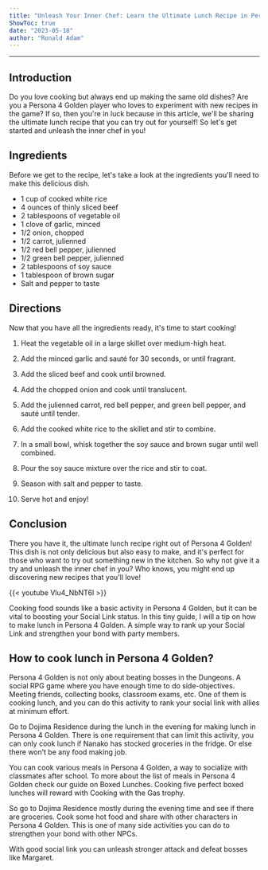 ```yaml
---
title: "Unleash Your Inner Chef: Learn the Ultimate Lunch Recipe in Persona 4 Golden!"
ShowToc: true 
date: "2023-05-18"
author: "Ronald Adam"
---
```

*****
## Introduction

Do you love cooking but always end up making the same old dishes? Are you a Persona 4 Golden player who loves to experiment with new recipes in the game? If so, then you're in luck because in this article, we'll be sharing the ultimate lunch recipe that you can try out for yourself! So let's get started and unleash the inner chef in you!

## Ingredients

Before we get to the recipe, let's take a look at the ingredients you'll need to make this delicious dish.

- 1 cup of cooked white rice
- 4 ounces of thinly sliced beef
- 2 tablespoons of vegetable oil
- 1 clove of garlic, minced
- 1/2 onion, chopped
- 1/2 carrot, julienned
- 1/2 red bell pepper, julienned
- 1/2 green bell pepper, julienned
- 2 tablespoons of soy sauce
- 1 tablespoon of brown sugar
- Salt and pepper to taste

## Directions

Now that you have all the ingredients ready, it's time to start cooking!

1. Heat the vegetable oil in a large skillet over medium-high heat.

2. Add the minced garlic and sauté for 30 seconds, or until fragrant.

3. Add the sliced beef and cook until browned.

4. Add the chopped onion and cook until translucent.

5. Add the julienned carrot, red bell pepper, and green bell pepper, and sauté until tender.

6. Add the cooked white rice to the skillet and stir to combine.

7. In a small bowl, whisk together the soy sauce and brown sugar until well combined.

8. Pour the soy sauce mixture over the rice and stir to coat.

9. Season with salt and pepper to taste.

10. Serve hot and enjoy!

## Conclusion

There you have it, the ultimate lunch recipe right out of Persona 4 Golden! This dish is not only delicious but also easy to make, and it's perfect for those who want to try out something new in the kitchen. So why not give it a try and unleash the inner chef in you? Who knows, you might end up discovering new recipes that you'll love!

{{< youtube Vlu4_NbNT6I >}} 



Cooking food sounds like a basic activity in Persona 4 Golden, but it can be vital to boosting your Social Link status. In this tiny guide, I will a tip on how to make lunch in Persona 4 Golden. A simple way to rank up your Social Link and strengthen your bond with party members.
 
## How to cook lunch in Persona 4 Golden?
 
Persona 4 Golden is not only about beating bosses in the Dungeons. A social RPG game where you have enough time to do side-objectives. Meeting friends, collecting books, classroom exams, etc. One of them is cooking lunch, and you can do this activity to rank your social link with allies at minimum effort.
 
Go to Dojima Residence during the lunch in the evening for making lunch in Persona 4 Golden. There is one requirement that can limit this activity, you can only cook lunch if Nanako has stocked groceries in the fridge. Or else there won’t be any food making job.
 
You can cook various meals in Persona 4 Golden, a way to socialize with classmates after school. To more about the list of meals in Persona 4 Golden check our guide on Boxed Lunches. Cooking five perfect boxed lunches will reward with Cooking with the Gas trophy.
 
So go to Dojima Residence mostly during the evening time and see if there are groceries. Cook some hot food and share with other characters in Persona 4 Golden. This is one of many side activities you can do to strengthen your bond with other NPCs.
 
With good social link you can unleash stronger attack and defeat bosses like Margaret.




